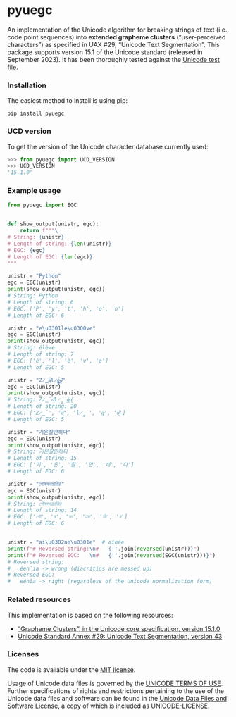 # pyuegc
An implementation of the Unicode algorithm for breaking strings of text (i.e., code point sequences) into **extended grapheme clusters** (“user-perceived characters”) as specified in UAX #29, “Unicode Text Segmentation”. This package supports version&nbsp;15.1 of the Unicode standard (released in September&nbsp;2023). It has been thoroughly tested against the [Unicode test file](https://www.unicode.org/Public/15.1.0/ucd/auxiliary/GraphemeBreakTest.txt).

### Installation
The easiest method to install is using pip:
```shell
pip install pyuegc
```

### UCD version
To get the version of the Unicode character database currently used:
```python
>>> from pyuegc import UCD_VERSION
>>> UCD_VERSION
'15.1.0'
```

### Example usage
```python
from pyuegc import EGC


def show_output(unistr, egc):
    return f"""\
# String: {unistr}
# Length of string: {len(unistr)}
# EGC: {egc}
# Length of EGC: {len(egc)}
"""

unistr = "Python"
egc = EGC(unistr)
print(show_output(unistr, egc))
# String: Python
# Length of string: 6
# EGC: ['P', 'y', 't', 'h', 'o', 'n']
# Length of EGC: 6

unistr = "e\u0301le\u0300ve"
egc = EGC(unistr)
print(show_output(unistr, egc))
# String: élève
# Length of string: 7
# EGC: ['é', 'l', 'è', 'v', 'e']
# Length of EGC: 5

unistr = "Z̷̳̎a̸̛ͅl̷̻̇g̵͉̉o̸̰͒"
egc = EGC(unistr)
print(show_output(unistr, egc))
# String: Z̷̳̎a̸̛ͅl̷̻̇g̵͉̉o̸̰͒
# Length of string: 20
# EGC: ['Z̷̳̎', 'a̸̛ͅ', 'l̷̻̇', 'g̵͉̉', 'o̸̰͒']
# Length of EGC: 5

unistr = "기운찰만하다"
egc = EGC(unistr)
print(show_output(unistr, egc))
# String: 기운찰만하다
# Length of string: 15
# EGC: ['기', '운', '찰', '만', '하', '다']
# Length of EGC: 6

unistr = "পৌষসংক্রান্তির"
egc = EGC(unistr)
print(show_output(unistr, egc))
# String: পৌষসংক্রান্তির
# Length of string: 14
# EGC: ['পৌ', 'ষ', 'সং', 'ক্রা', 'ন্তি', 'র']
# Length of EGC: 6


unistr = "ai\u0302ne\u0301e"  # aînée
print(f"# Reversed string:\n#   {''.join(reversed(unistr))}")
print(f"# Reversed EGC:   \n#   {''.join(reversed(EGC(unistr)))}")
# Reversed string:
#   éen̂ia -> wrong (diacritics are messed up)
# Reversed EGC:
#   eénîa -> right (regardless of the Unicode normalization form)
```

### Related resources
This implementation is based on the following resources:
- [“Grapheme Clusters”, in the Unicode core specification, version&nbsp;15.1.0](https://www.unicode.org/versions/Unicode15.1.0/ch03.pdf#G52443)
- [Unicode Standard Annex #29: Unicode Text Segmentation, version&nbsp;43](https://www.unicode.org/reports/tr29/tr29-43.html)

### Licenses
The code is available under the [MIT license](https://github.com/mlodewijck/pyuegc/blob/main/LICENSE).

Usage of Unicode data files is governed by the [UNICODE TERMS OF USE](https://www.unicode.org/copyright.html). Further specifications of rights and restrictions pertaining to the use of the Unicode data files and software can be found in the [Unicode Data Files and Software License](https://www.unicode.org/license.txt), a copy of which is included as [UNICODE-LICENSE](https://github.com/mlodewijck/pyunormalize/blob/master/UNICODE-LICENSE).
